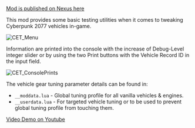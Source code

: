[Mod is published on Nexus here](https://www.nexusmods.com/cyberpunk2077/mods/16075)

This mod provides some basic testing utilities when it comes to tweaking Cyberpunk 2077 vehicles in-game.

![CET_Menu](https://github.com/user-attachments/assets/7841af5d-5b4f-4c0d-b692-d2fddb7fb08d)

Information are printed into the console with the increase of Debug-Level integer slider or by using the two Print buttons with the Vehicle Record ID in the input field.

![CET_ConsolePrints](https://github.com/user-attachments/assets/a8026fa0-34c2-4744-b6aa-c2d054c5968b)

The vehicle gear tuning parameter details can be found in:
* `__moddata.lua` - Global tuning profile for all vanilla vehicles & engines.
* `__userdata.lua` - For targeted vehicle tuning or to be used to prevent global tuning profile from touching them.

[Video Demo on Youtube](https://www.youtube.com/watch?v=fTqzP4ge4LQ)
